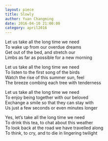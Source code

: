 ```yaml
---
layout: piece
title: Slowly
author: Yuan Changming
date: 2016-04-10 21:00:00
category: april2016
---
```

Let us take all the long time we need<br>
To wake up from our overdue dreams<br>
Get out of the bed, and stretch our<br>
Limbs as far as possible for a new morning

Let us take all the long time we need<br>
To listen to the first song of the birds<br>
Watch the rise of this summer sun, feel<br>
The breeze combing each tree with tenderness

Let us take all the long time we need<br>
To enjoy being together with our beloved<br>
Exchange a smile so that they can stay with<br>
Us just a few seconds or even minutes longer

Yes, let’s take all the long time we need<br>
To drink this tea, to chat about this weather<br>
To look back at the road we have travelled along<br>
To think, to cry, and to die in lingering twilight